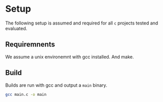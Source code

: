 # Setup

The following setup is assumed and required for all `c` projects tested and evaluated.

## Requiremnents

We assume a unix environemnt with gcc installed.
And make.

## Build

Builds are run with gcc and output a `main` binary.

```sh
gcc main.c -o main
```
